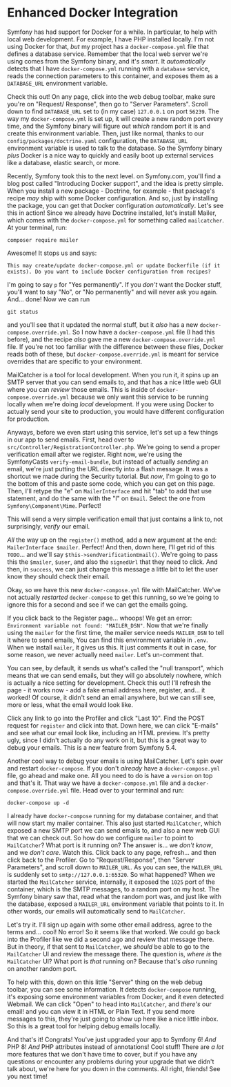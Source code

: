 # Enhanced Docker Integration

Symfony has had support for Docker for a while. In particular, to help with local web development. For example, I have PHP installed locally. I'm not using Docker for that, *but* my project has a `docker-compose.yml` file that defines a database service. Remember that the local web server we're using comes from the Symfony binary, and it's *smart*. It *automatically* detects that I have `docker-compose.yml` running with a `database` service, reads the connection parameters to this container, and exposes them as a `DATABASE_URL` environment variable.

Check this out! On any page, click into the web debug toolbar, make sure you're on "Request/ Response", then go to "Server Parameters". Scroll down to find `DATABASE_URL` set to (in my case) `127.0.0.1` on port `56239`. The way my `docker-compose.yml` is set up, it will create a new random port every time, and the Symfony binary will figure out *which* random port it is and create this environment variable. Then, just like normal, thanks to our `config/packages/doctrine.yaml` configuration, the `DATABASE_URL` environment variable is used to talk to the database. So the Symfony binary *plus* Docker is a nice way to quickly and easily boot up external services like a database, elastic search, or more.

Recently, Symfony took this to the next level. on Symfony.com, you'll find a blog post called "Introducing Docker support", and the idea is pretty simple. When you install a new package - Doctrine, for example - that package's recipe *may* ship with some Docker configuration. And so, just by installing the package, you can get that Docker configuration *automatically*. Let's see this in action! Since we already have Doctrine installed, let's install Mailer, which comes with the `docker-compose.yml` for something called `mailcatcher`. At your terminal, run:

```terminal
composer require mailer
```

Awesome! It stops us and says:

`This may create/update docker-compose.yml or
update Dockerfile (if it exists). Do you want
to include Docker configuration from recipes?`

I'm going to say `p` for "Yes permanently". If you *don't* want the Docker stuff, you'll want to say "No", or "No permanently" and will never ask you again. And... done! Now we can run

```termional
git status
```

and you'll see that it updated the normal stuff, but it *also* has a new `docker-compose.override.yml`. So I now have a `docker-compose.yml` file (I had this before), and the recipe *also* gave me a new `docker-compose.override.yml` file. If you're not too familiar with the difference between these files, Docker reads both of these, but `docker-compose.override.yml` is meant for service overrides that are specific to your environment.

MailCatcher is a tool for local development. When you run it, it spins up an SMTP server that you can send emails to, and that has a nice little web GUI where you can *review* those emails. This is inside of `docker-compose.override.yml` because we only want this service to be running locally when we're doing *local* development. If you were using Docker to actually send your site to production, you would have different configuration for production.

Anyways, before we even start using this service, let's set up a few things in our app to send emails. First, head over to `src/Controller/RegistrationController.php`. We're going to send a proper verification email after we register. Right now, we're using the SymfonyCasts `verify-email-bundle`, but instead of actually *sending* an email, we're just putting the URL directly into a flash message. It was a shortcut we made during the Security tutorial. But *now*, I'm going to go to the bottom of this and paste some code, which you can get on this page. Then, I'll retype the "e" on `MailerInterface` and hit "tab" to add that use statement, and do the same with the "l" on `Email`. Select the one from `Symfony\Component\Mime`. Perfect!

This will send a very simple verification email that just contains a link to, not surprisingly, *verify* our email.

*All* the way up on the `register()` method, add a new argument at the end: `MailerInterface $mailer`. Perfect! And then, down here, I'll get rid of this `TODO`... and we'll say `$this->sendVerificationEmail()`. We're going to pass this the `$mailer`, `$user`, and also the `signedUrl` that they need to click. And then, in `success`, we can just change this message a little bit to let the user know they should check their email.

Okay, so we have this new `docker-compose.yml` file with MailCatcher. We've not actually *restarted* `docker-compose` to get this running, so we're going to ignore this for a second and see if we can get the emails going.

If you click back to the Register page... whoops! We get an error: `Environment variable not found: "MAILER_DSN"`. Now that we're finally using the `mailer` for the first time, the mailer service needs `MAILER_DSN` to tell it where to send emails, You can find this environment variable in `.env`. When we install `mailer`, it gives us this. It just comments it out in case, for some reason, we never actually need `mailer`. Let's un-comment that.

You can see, by default, it sends us what's called the "null transport", which means that we can send emails, but they will go absolutely nowhere, which is actually a nice setting for development. Check this out! I'll refresh the page - it works now - add a fake email address here, register, and... it worked! Of course, it didn't send an email anywhere, but we can still see, more or less, what the email would look like.

Click any link to go into the Profiler and click "Last 10". Find the POST request for `register` and click into that. Down here, we can click "E-mails" and see what our email look like, including an HTML preview. It's pretty ugly, since I didn't actually do any work on it, but this is a great way to debug your emails. This is a new feature from Symfony 5.4.

Another cool way to debug your emails is using MailCatcher. Let's spin over and restart `docker-compose`. If you don't *already* have a `docker-compose.yml` file, go ahead and make one. All you need to do is have a `version` on top and that's it. That way we have a `docker-compose.yml` file and a `docker-compose.override.yml` file. Head over to your terminal and run:

```terminal
docker-compose up -d
```

I already have `docker-compose` running for my database container, and that will now start my mailer container. This also just started `MailCatcher`, which exposed a new SMTP port we can send emails to, and also a new web GUI that we can check out. So how do we configure `mailer` to point to `MailCatcher`? What port is it running on? The answer is... we *don't know*, and we *don't care*. Watch this. Click back to any page, refresh... and then click back to the Profiler. Go to "Request/Response", then "Server Parameters", and scroll down to `MAILER_URL`. As you can see, the `MAILER_URL` is suddenly set to `smtp://127.0.0.1:65320`. So what happened? When we started the `MailCatcher` service, internally, it exposed the `1025` port of the container, which is the SMTP messages, to a random port on my host. The Symfony binary saw that, read what the random port was, and just like with the database, exposed a `MAILER_URL` environment variable that points to it. In other words, our emails will automatically send to `MailCatcher`.

Let's try it. I'll sign up again with some other email address, agree to the terms and... cool! No error! So it seems like that worked. We could go back into the Profiler like we did a second ago and review that message there. But in theory, if that sent to `MailCatcher`, we *should* be able to go to the `MailCatcher` UI and review the message there. The question is, *where is* the `MailCatcher` UI? What port is *that* running on? Because that's *also* running on another random port.

To help with this, down on this little "Server" thing on the web debug toolbar, you can see some information. It detects `docker-compose` running, it's exposing some environment variables from Docker, and it even detected Webmail. We can click "Open" to head into `MailCatcher`, and *there's* our email! and you can view it in HTML or Plain Text. If you send more messages to this, they're just going to show up here like a nice little inbox. So this is a great tool for helping debug emails locally.

And that's it! Congrats! You've just upgraded your app to Symfony 6! *And* PHP 8! *And* PHP attributes instead of annotations! Cool stuff! There are *a lot* more features that we don't have time to cover, but if you have any questions or encounter any problems during your upgrade that we didn't talk about, we're here for you down in the comments. All right, friends! See you next time!
